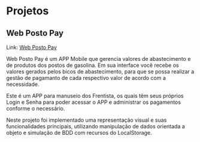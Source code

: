 # Projetos

## Web Posto Pay

Link: [Web Posto Pay](https://hugoalbuquerque1993.github.io/Projetos/web_posto/index.html) 

Web Posto Pay é um APP Mobile que gerencia valores de abastecimento e de produtos dos postos de gasolina. Em sua interface você recebe os valores gerados pelos bicos de abastecimento, para que se possa realizar a gestão de pagamanto de cada respectivo valor de acordo com a necessidade.

Este é um APP para manuseio dos Frentista, os quais têm seus próprios Login e Senha para poder acessar o APP e administrar os pagamentos conforme o necessário.

Neste projeto foi implementado uma representação visual e suas funcionalidades principais, utilizando manipulação de dados orientada a objeto e simulação de BDD com recursos do LocalStorage.
